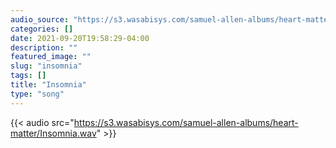 ```yaml
---
audio_source: "https://s3.wasabisys.com/samuel-allen-albums/heart-matter/Insomnia.wav"
categories: []
date: 2021-09-20T19:58:29-04:00
description: ""
featured_image: ""
slug: "insomnia"
tags: []
title: "Insomnia"
type: "song"
---
```

{{< audio src="https://s3.wasabisys.com/samuel-allen-albums/heart-matter/Insomnia.wav" >}}